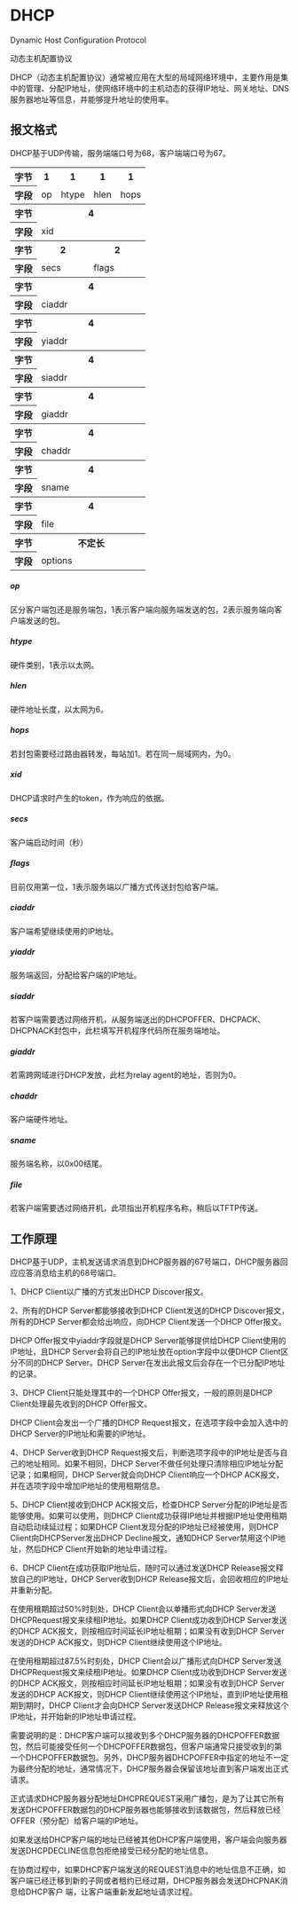 # DHCP

Dynamic Host Configuration Protocol

动态主机配置协议

DHCP（动态主机配置协议）通常被应用在大型的局域网络环境中，主要作用是集中的管理、分配IP地址，使网络环境中的主机动态的获得IP地址、网关地址、DNS服务器地址等信息，并能够提升地址的使用率。

## 报文格式

DHCP基于UDP传输，服务端端口号为68，客户端端口号为67。

<table>
	<tr>
		<th>字节</th>
		<th>1</th>
		<th>1</th>
		<th>1</th>
		<th>1</th>
	</tr>
	<tr>
		<th>字段</th>
		<td>op</td>
		<td>htype</td>
		<td>hlen</td>
		<td>hops</td>
	</tr>
	<tr>
		<th>字节</th>
		<th colspan="4">4</th>
	</tr>
	<tr>
		<th>字段</th>
		<td colspan="4">xid</td>
	</tr>
	<tr>
		<th>字节</th>
		<th colspan="2">2</th>
		<th colspan="2">2</th>
	</tr>
	<tr>
		<th>字段</th>
		<td colspan="2">secs</td>
		<td colspan="2">flags</td>
	</tr>
	<tr>
		<th>字节</th>
		<th colspan="4">4</th>
	</tr>
	<tr>
		<th>字段</th>
		<td colspan="4">ciaddr</td>
	</tr>
	<tr>
		<th>字节</th>
		<th colspan="4">4</th>
	</tr>
	<tr>
		<th>字段</th>
		<td colspan="4">yiaddr</td>
	</tr>
	<tr>
		<th>字节</th>
		<th colspan="4">4</th>
	</tr>
	<tr>
		<th>字段</th>
		<td colspan="4">siaddr</td>
	</tr>
	<tr>
		<th>字节</th>
		<th colspan="4">4</th>
	</tr>
	<tr>
		<th>字段</th>
		<td colspan="4">giaddr</td>
	</tr>
	<tr>
		<th>字节</th>
		<th colspan="4">4</th>
	</tr>
	<tr>
		<th>字段</th>
		<td colspan="4">chaddr</td>
	</tr>
	<tr>
		<th>字节</th>
		<th colspan="4">4</th>
	</tr>
	<tr>
		<th>字段</th>
		<td colspan="4">sname</td>
	</tr>
	<tr>
		<th>字节</th>
		<th colspan="4">4</th>
	</tr>
	<tr>
		<th>字段</th>
		<td colspan="4">file</td>
	</tr>
	<tr>
		<th>字节</th>
		<th colspan="4">不定长</th>
	</tr>
	<tr>
		<th>字段</th>
		<td colspan="4">options</td>
	</tr>
</table>

##### op

区分客户端包还是服务端包，1表示客户端向服务端发送的包，2表示服务端向客户端发送的包。

##### htype

硬件类别，1表示以太网。

##### hlen

硬件地址长度，以太网为6。

##### hops

若封包需要经过路由器转发，每站加1。若在同一局域网内，为0。

##### xid

DHCP请求时产生的token，作为响应的依据。

##### secs

客户端启动时间（秒）

##### flags

目前仅用第一位，1表示服务端以广播方式传送封包给客户端。

##### ciaddr

客户端希望继续使用的IP地址。

##### yiaddr

服务端返回，分配给客户端的IP地址。

##### siaddr

若客户端需要透过网络开机，从服务端送出的DHCPOFFER、DHCPACK、DHCPNACK封包中，此栏填写开机程序代码所在服务端地址。

##### giaddr

若需跨网域进行DHCP发放，此栏为relay agent的地址，否则为0。

##### chaddr

客户端硬件地址。

##### sname

服务端名称，以0x00结尾。

##### file

若客户端需要透过网络开机，此项指出开机程序名称，稍后以TFTP传送。

## 工作原理

DHCP基于UDP，主机发送请求消息到DHCP服务器的67号端口，DHCP服务器回应应答消息给主机的68号端口。 

1、DHCP Client以广播的方式发出DHCP Discover报文。

2、所有的DHCP Server都能够接收到DHCP Client发送的DHCP Discover报文，所有的DHCP Server都会给出响应，向DHCP Client发送一个DHCP Offer报文。 

DHCP Offer报文中yiaddr字段就是DHCP Server能够提供给DHCP Client使用的IP地址，且DHCP Server会将自己的IP地址放在option字段中以便DHCP Client区分不同的DHCP Server。DHCP Server在发出此报文后会存在一个已分配IP地址的记录。

3、DHCP Client只能处理其中的一个DHCP Offer报文，一般的原则是DHCP Client处理最先收到的DHCP Offer报文。

DHCP Client会发出一个广播的DHCP Request报文，在选项字段中会加入选中的DHCP Server的IP地址和需要的IP地址。

4、DHCP Server收到DHCP Request报文后，判断选项字段中的IP地址是否与自己的地址相同。如果不相同，DHCP Server不做任何处理只清除相应IP地址分配记录；如果相同，DHCP Server就会向DHCP Client响应一个DHCP ACK报文，并在选项字段中增加IP地址的使用租期信息。 

5、DHCP Client接收到DHCP ACK报文后，检查DHCP Server分配的IP地址是否能够使用。如果可以使用，则DHCP Client成功获得IP地址并根据IP地址使用租期自动启动续延过程；如果DHCP Client发现分配的IP地址已经被使用，则DHCP Client向DHCPServer发出DHCP Decline报文，通知DHCP Server禁用这个IP地址，然后DHCP Client开始新的地址申请过程。 

6、DHCP Client在成功获取IP地址后，随时可以通过发送DHCP Release报文释放自己的IP地址，DHCP Server收到DHCP Release报文后，会回收相应的IP地址并重新分配。 

在使用租期超过50%时刻处，DHCP Client会以单播形式向DHCP Server发送DHCPRequest报文来续租IP地址。如果DHCP Client成功收到DHCP Server发送的DHCP ACK报文，则按相应时间延长IP地址租期；如果没有收到DHCP Server发送的DHCP ACK报文，则DHCP Client继续使用这个IP地址。

在使用租期超过87.5%时刻处，DHCP Client会以广播形式向DHCP Server发送DHCPRequest报文来续租IP地址。如果DHCP Client成功收到DHCP Server发送的DHCP ACK报文，则按相应时间延长IP地址租期；如果没有收到DHCP Server发送的DHCP ACK报文，则DHCP Client继续使用这个IP地址，直到IP地址使用租期到期时，DHCP Client才会向DHCP Server发送DHCP Release报文来释放这个IP地址，并开始新的IP地址申请过程。 

需要说明的是：DHCP客户端可以接收到多个DHCP服务器的DHCPOFFER数据包，然后可能接受任何一个DHCPOFFER数据包，但客户端通常只接受收到的第一个DHCPOFFER数据包。另外，DHCP服务器DHCPOFFER中指定的地址不一定为最终分配的地址，通常情况下，DHCP服务器会保留该地址直到客户端发出正式请求。 

正式请求DHCP服务器分配地址DHCPREQUEST采用广播包，是为了让其它所有发送DHCPOFFER数据包的DHCP服务器也能够接收到该数据包，然后释放已经OFFER（预分配）给客户端的IP地址。

如果发送给DHCP客户端的地址已经被其他DHCP客户端使用，客户端会向服务器发送DHCPDECLINE信息包拒绝接受已经分配的地址信息。

在协商过程中，如果DHCP客户端发送的REQUEST消息中的地址信息不正确，如客户端已经迁移到新的子网或者租约已经过期，DHCP服务器会发送DHCPNAK消息给DHCP客户 端，让客户端重新发起地址请求过程。